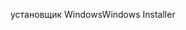 <span data-ttu-id="0caaa-101">установщик Windows</span><span class="sxs-lookup"><span data-stu-id="0caaa-101">Windows Installer</span></span>